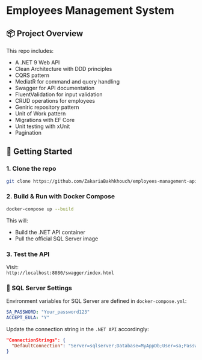 ﻿# Employees Management System

## 📦 Project Overview

This repo includes:
* A .NET 9 Web API
* Clean Architecture with DDD principles
* CQRS pattern
* MediatR for command and query handling
* Swagger for API documentation
* FluentValidation for input validation
* CRUD operations for employees
* Geniric repository pattern
* Unit of Work pattern
* Migrations with EF Core
* Unit testing with xUnit
* Pagination

## 🚀 Getting Started

### 1. Clone the repo

```bash
git clone https://github.com/ZakariaBakhkhouch/employees-management-api.git
```

### 2. Build & Run with Docker Compose

```bash
docker-compose up --build
```

This will:
- Build the .NET API container
- Pull the official SQL Server image

### 3. Test the API

Visit:  
`http://localhost:8080/swagger/index.html`

### 🔑 SQL Server Settings

Environment variables for SQL Server are defined in `docker-compose.yml`:

```yaml
SA_PASSWORD: "Your_password123"
ACCEPT_EULA: "Y"
```

Update the connection string in the `.NET API` accordingly:

```json
"ConnectionStrings": {
  "DefaultConnection": "Server=sqlserver;Database=MyAppDb;User=sa;Password=Your_password123;"
}
```